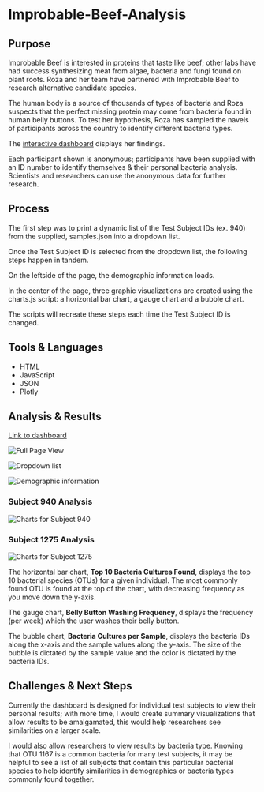 # Improbable-Beef-Analysis

## Purpose

Improbable Beef is interested in proteins that taste like beef; other labs have had success synthesizing meat from algae, bacteria and fungi found on plant roots. Roza and her team have partnered with Improbable Beef to research alternative candidate species.

The human body is a source of thousands of types of bacteria and Roza suspects that the perfect missing protein may come from bacteria found in human belly buttons. To test her hypothesis, Roza has sampled the navels of participants across the country to identify different bacteria types.

The [interactive dashboard](https://krockway.github.io/Improbable-Beef-Analysis/) displays her findings.

Each participant shown is anonymous; participants have been supplied with an ID number to identify themselves & their personal bacteria analysis. Scientists and researchers can use the anonymous data for further research.

## Process

The first step was to print a dynamic list of the Test Subject IDs (ex. 940) from the supplied, samples.json into a dropdown list.

Once the Test Subject ID is selected from the dropdown list, the following steps happen in tandem.

On the leftside of the page, the demographic information loads.

In the center of the page, three graphic visualizations are created using the charts.js script: a horizontal bar chart, a gauge chart and a bubble chart.

The scripts will recreate these steps each time the Test Subject ID is changed.

## Tools & Languages

* HTML
* JavaScript
* JSON
* Plotly

## Analysis & Results

[Link to dashboard](https://krockway.github.io/Improbable-Beef-Analysis/)

![Full Page View](https://github.com/krockway/Improbable-Beef-Analysis/blob/main/images/fullpage.png)

![Dropdown list](https://github.com/krockway/Improbable-Beef-Analysis/blob/main/images/dropdowns.png)

![Demographic information](https://github.com/krockway/Improbable-Beef-Analysis/blob/main/images/demographics.png)

### Subject 940 Analysis

![Charts for Subject 940](https://github.com/krockway/Improbable-Beef-Analysis/blob/main/images/subject940.png)

### Subject 1275 Analysis

![Charts for Subject 1275](https://github.com/krockway/Improbable-Beef-Analysis/blob/main/images/subject1275.png)

The horizontal bar chart, <b>Top 10 Bacteria Cultures Found</b>, displays the top 10 bacterial species (OTUs) for a given individual. The most commonly found OTU is found at the top of the chart, with decreasing frequency as you move down the y-axis.

The gauge chart, <b>Belly Button Washing Frequency</b>, displays the frequency (per week) which the user washes their belly button.

The bubble chart, <b>Bacteria Cultures per Sample</b>, displays the bacteria IDs along the x-axis and the sample values along the y-axis. The size of the bubble is dictated by the sample value and the color is dictated by the bacteria IDs.

## Challenges & Next Steps

Currently the dashboard is designed for individual test subjects to view their personal results; with more time, I would create summary visualizations that allow results to be amalgamated, this would help researchers see similarities on a larger scale.

I would also allow researchers to view results by bacteria type. Knowing that OTU 1167 is a common bacteria for many test subjects, it may be helpful to see a list of all subjects that contain this particular bacterial species to help identify similarities in demographics or bacteria types commonly found together.
